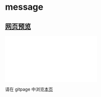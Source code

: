 # message

## [网页预览](src/index.html)

<iframe src="//player.bilibili.com/player.html?aid=300298658&bvid=BV1mf4y1f7ua&cid=755400053&page=1" scrolling="no" border="0" frameborder="no" framespacing="0" allowfullscreen="true"> </iframe>

请在 gitpage 中浏览[本页](`https://mekefly.github.io/quick-style/message`)
